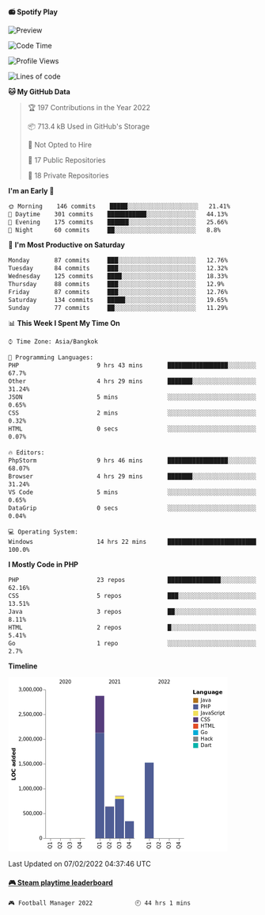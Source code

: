 **📻 Spotify Play**

![Preview](https://spotify-readme-rzlco666.vercel.app/api?theme=dark)

<!--START_SECTION:waka-->
![Code Time](http://img.shields.io/badge/Code%20Time-17%20hrs%2049%20mins-blue)

![Profile Views](http://img.shields.io/badge/Profile%20Views-1082-blue)

![Lines of code](https://img.shields.io/badge/From%20Hello%20World%20I%27ve%20Written-6%20Million%20lines%20of%20code-blue)

**🐱 My GitHub Data** 

> 🏆 197 Contributions in the Year 2022
 > 
> 📦 713.4 kB Used in GitHub's Storage 
 > 
> 🚫 Not Opted to Hire
 > 
> 📜 17 Public Repositories 
 > 
> 🔑 18 Private Repositories  
 > 
**I'm an Early 🐤** 

```text
🌞 Morning    146 commits    █████░░░░░░░░░░░░░░░░░░░░   21.41% 
🌆 Daytime    301 commits    ███████████░░░░░░░░░░░░░░   44.13% 
🌃 Evening    175 commits    ██████░░░░░░░░░░░░░░░░░░░   25.66% 
🌙 Night      60 commits     ██░░░░░░░░░░░░░░░░░░░░░░░   8.8%

```
📅 **I'm Most Productive on Saturday** 

```text
Monday       87 commits     ███░░░░░░░░░░░░░░░░░░░░░░   12.76% 
Tuesday      84 commits     ███░░░░░░░░░░░░░░░░░░░░░░   12.32% 
Wednesday    125 commits    ████░░░░░░░░░░░░░░░░░░░░░   18.33% 
Thursday     88 commits     ███░░░░░░░░░░░░░░░░░░░░░░   12.9% 
Friday       87 commits     ███░░░░░░░░░░░░░░░░░░░░░░   12.76% 
Saturday     134 commits    █████░░░░░░░░░░░░░░░░░░░░   19.65% 
Sunday       77 commits     ██░░░░░░░░░░░░░░░░░░░░░░░   11.29%

```


📊 **This Week I Spent My Time On** 

```text
⌚︎ Time Zone: Asia/Bangkok

💬 Programming Languages: 
PHP                      9 hrs 43 mins       █████████████████░░░░░░░░   67.7% 
Other                    4 hrs 29 mins       ███████░░░░░░░░░░░░░░░░░░   31.24% 
JSON                     5 mins              ░░░░░░░░░░░░░░░░░░░░░░░░░   0.65% 
CSS                      2 mins              ░░░░░░░░░░░░░░░░░░░░░░░░░   0.32% 
HTML                     0 secs              ░░░░░░░░░░░░░░░░░░░░░░░░░   0.07%

🔥 Editors: 
PhpStorm                 9 hrs 46 mins       █████████████████░░░░░░░░   68.07% 
Browser                  4 hrs 29 mins       ███████░░░░░░░░░░░░░░░░░░   31.24% 
VS Code                  5 mins              ░░░░░░░░░░░░░░░░░░░░░░░░░   0.65% 
DataGrip                 0 secs              ░░░░░░░░░░░░░░░░░░░░░░░░░   0.04%

💻 Operating System: 
Windows                  14 hrs 22 mins      █████████████████████████   100.0%

```

**I Mostly Code in PHP** 

```text
PHP                      23 repos            ███████████████░░░░░░░░░░   62.16% 
CSS                      5 repos             ███░░░░░░░░░░░░░░░░░░░░░░   13.51% 
Java                     3 repos             ██░░░░░░░░░░░░░░░░░░░░░░░   8.11% 
HTML                     2 repos             █░░░░░░░░░░░░░░░░░░░░░░░░   5.41% 
Go                       1 repo              ░░░░░░░░░░░░░░░░░░░░░░░░░   2.7%

```


**Timeline**

![Chart not found](https://raw.githubusercontent.com/rzlco666/rzlco666/main/charts/bar_graph.png) 


 Last Updated on 07/02/2022 04:37:46 UTC
<!--END_SECTION:waka-->

<!-- steam-box start -->
#### <a href="https://gist.github.com/2885e4ccf13039376725d5a8f1d28699" target="_blank">🎮 Steam playtime leaderboard</a>
```text
🎮 Football Manager 2022            🕘 44 hrs 1 mins
```
<!-- Powered by https://github.com/YouEclipse/steam-box . -->
<!-- steam-box end -->
